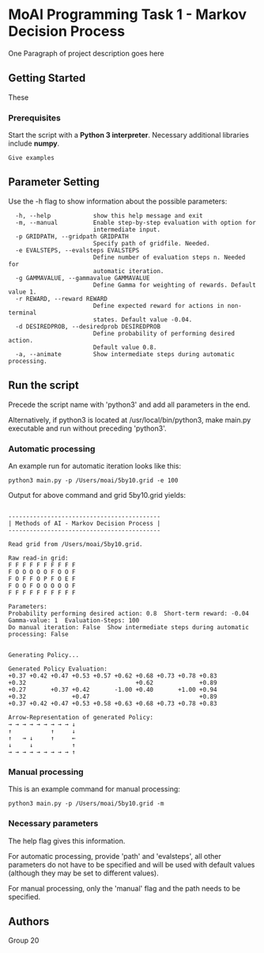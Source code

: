 # MoAI Programming Task 1 - Markov Decision Process

One Paragraph of project description goes here

## Getting Started

These 

### Prerequisites

Start the script with a **Python 3 interpreter**.
Necessary additional libraries include **numpy**.


```
Give examples
```

## Parameter Setting

Use the -h flag to show information about the possible parameters:


```
  -h, --help            show this help message and exit
  -m, --manual          Enable step-by-step evaluation with option for
                        intermediate input.
  -p GRIDPATH, --gridpath GRIDPATH
                        Specify path of gridfile. Needed.
  -e EVALSTEPS, --evalsteps EVALSTEPS
                        Define number of evaluation steps n. Needed for
                        automatic iteration.
  -g GAMMAVALUE, --gammavalue GAMMAVALUE
                        Define Gamma for weighting of rewards. Default value 1.
  -r REWARD, --reward REWARD
                        Define expected reward for actions in non-terminal
                        states. Default value -0.04.
  -d DESIREDPROB, --desiredprob DESIREDPROB
                        Define probability of performing desired action.
                        Default value 0.8.
  -a, --animate         Show intermediate steps during automatic processing.
```


## Run the script

Precede the script name with 'python3' and add all parameters in the end. 

Alternatively, if python3 is located at /usr/local/bin/python3, make main.py executable and run without preceding 'python3'.

### Automatic processing

An example run for automatic iteration looks like this:

```
python3 main.py -p /Users/moai/5by10.grid -e 100
```



Output for above command and grid 5by10.grid yields:

```

-------------------------------------------
| Methods of AI - Markov Decision Process |
-------------------------------------------

Read grid from /Users/moai/5by10.grid.

Raw read-in grid: 
F F F F F F F F F F 
F O O O O O F O O F 
F O F F O P F O E F 
F O O F O O O O O F 
F F F F F F F F F F 

Parameters:
Probability performing desired action: 0.8  Short-term reward: -0.04  Gamma-value: 1  Evaluation-Steps: 100  
Do manual iteration: False  Show intermediate steps during automatic processing: False 


Generating Policy...

Generated Policy Evaluation:
+0.37 +0.42 +0.47 +0.53 +0.57 +0.62 +0.68 +0.73 +0.78 +0.83 
+0.32                               +0.62             +0.89 
+0.27       +0.37 +0.42       -1.00 +0.40       +1.00 +0.94 
+0.32             +0.47                               +0.89 
+0.37 +0.42 +0.47 +0.53 +0.58 +0.63 +0.68 +0.73 +0.78 +0.83 

Arrow-Representation of generated Policy:
→ → → → → → → → → ↓ 
↑           ↑     ↓ 
↑   → ↓     ↑     ← 
↓     ↓           ↑ 
→ → → → → → → → → ↑ 

```


### Manual processing

This is an example command for manual processing: 

```
python3 main.py -p /Users/moai/5by10.grid -m 
``` 

### Necessary parameters

The help flag gives this information.

For automatic processing, provide 'path' and 'evalsteps', all other parameters do not have to be specified and will be used with default values (although they may be set to different values).

For manual processing, only the 'manual' flag and the path needs to be specified.


## Authors

Group 20
